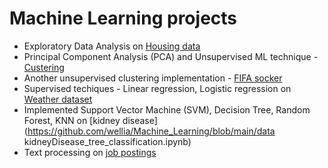 # Machine Learning projects

- Exploratory Data Analysis on [Housing data](https://github.com/wellia/Machine_Learning/blob/main/housing_EDA.ipynb)
- Principal Component Analysis (PCA) and Unsupervised ML technique - [Custering](https://github.com/wellia/Machine_Learning/blob/main/clustering_PCA.ipynb)
- Another unsupervised clustering implementation - [FIFA socker](https://github.com/wellia/Machine_Learning/blob/main/fifaSocker_clustering.ipynb)
- Supervised techiques - Linear regression, Logistic regression on [Weather dataset](https://github.com/wellia/Machine_Learning/blob/main/weather_linear_logistic_regression.ipynb)
- Implemented Support Vector Machine (SVM), Decision Tree, Random Forest, KNN on [kidney disease](https://github.com/wellia/Machine_Learning/blob/main/data kidneyDisease_tree_classification.ipynb)
- Text processing on [job postings](https://github.com/wellia/Machine_Learning/blob/main/jobPostings_EDA_textProcessing.ipynb)
